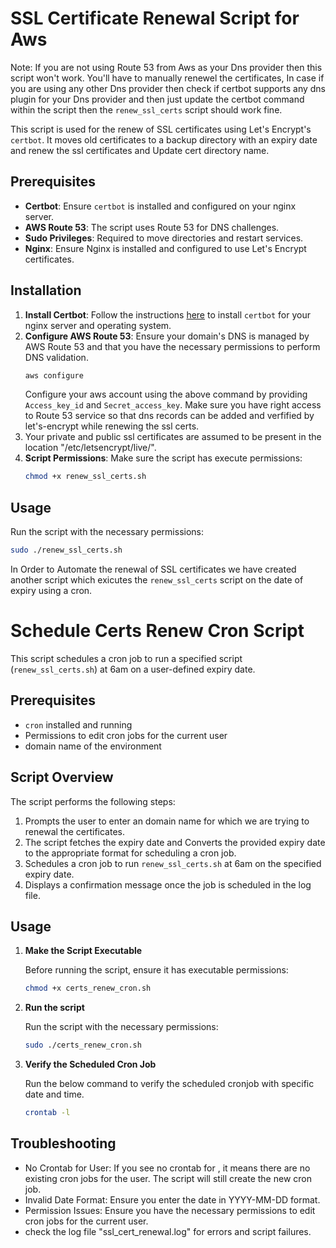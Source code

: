 # SSL Certificate Renewal Script for Aws
Note: If you are not using Route 53 from Aws as your Dns provider then this script won't work. You'll have to manually renewel the certificates, In case if you are using any other Dns provider then check if certbot supports any dns plugin for your Dns provider and then just update the certbot command within the script then the `renew_ssl_certs` script should work fine.

This script is used for the renew of SSL certificates using Let's Encrypt's `certbot`. It moves old certificates to a backup directory with an expiry date and renew the ssl certificates and Update cert directory name.

## Prerequisites

- **Certbot**: Ensure `certbot` is installed and configured on your nginx server.
- **AWS Route 53**: The script uses Route 53 for DNS challenges.
- **Sudo Privileges**: Required to move directories and restart services.
- **Nginx**: Ensure Nginx is installed and configured to use Let's Encrypt certificates.

## Installation

1. **Install Certbot**: Follow the instructions [here](https://certbot.eff.org/instructions) to install `certbot` for your nginx server and operating system.
2. **Configure AWS Route 53**: Ensure your domain's DNS is managed by AWS Route 53 and that you have the necessary permissions to perform DNS validation.
    ```sh
    aws configure
    ```
   Configure your aws account using the above command by providing `Access_key_id` and `Secret_access_key`. Make sure you have right access to Route 53 service so that dns records can be added and verfified by let's-encrypt while renewing the ssl certs.
3. Your private and public ssl certificates are assumed to be present in the location "/etc/letsencrypt/live/". 
3. **Script Permissions**: Make sure the script has execute permissions:
    ```sh
    chmod +x renew_ssl_certs.sh
    ```

## Usage

Run the script with the necessary permissions:

```sh
sudo ./renew_ssl_certs.sh 
```

In Order to Automate the renewal of SSL certificates we have created another script which exicutes the `renew_ssl_certs` script on the date of expiry using a cron.

# Schedule Certs Renew Cron Script

This script schedules a cron job to run a specified script (`renew_ssl_certs.sh`) at 6am on a user-defined expiry date.

## Prerequisites

- `cron` installed and running
- Permissions to edit cron jobs for the current user
- domain name of the environment

## Script Overview

The script performs the following steps:

1. Prompts the user to enter an domain name for which we are trying to renewal the certificates.
2. The script fetches the expiry date and Converts the provided expiry date to the appropriate format for scheduling a cron job.
3. Schedules a cron job to run `renew_ssl_certs.sh` at 6am on the specified expiry date.
4. Displays a confirmation message once the job is scheduled in the log file.

## Usage

1. **Make the Script Executable**

   Before running the script, ensure it has executable permissions:

   ```bash
   chmod +x certs_renew_cron.sh
   ```

2. **Run the script**
   
   Run the script with the necessary permissions:

   ```sh
   sudo ./certs_renew_cron.sh 
   ```
   
3. **Verify the Scheduled Cron Job**

   Run the below command to verify the scheduled cronjob with specific date and time.
   
   ```sh
   crontab -l
   ```

## Troubleshooting

* No Crontab for User: If you see no crontab for <user>, it means there are no existing cron jobs for the user. The script will still create the new cron job.
* Invalid Date Format: Ensure you enter the date in YYYY-MM-DD format.
* Permission Issues: Ensure you have the necessary permissions to edit cron jobs for the current user.
* check the log file "ssl_cert_renewal.log" for errors and script failures.